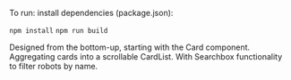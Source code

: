 To run: install dependencies (package.json):

`npm install`
`npm run build`

Designed from the bottom-up, starting with the Card component. Aggregating cards into a scrollable CardList. With Searchbox functionality to filter robots by name.
